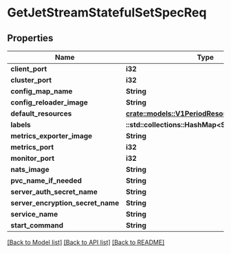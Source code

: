 # GetJetStreamStatefulSetSpecReq

## Properties

Name | Type | Description | Notes
------------ | ------------- | ------------- | -------------
**client_port** | **i32** |  | 
**cluster_port** | **i32** |  | 
**config_map_name** | **String** |  | 
**config_reloader_image** | **String** |  | 
**default_resources** | [**crate::models::V1PeriodResourceRequirements**](v1.ResourceRequirements.md) |  | 
**labels** | **::std::collections::HashMap<String, String>** |  | 
**metrics_exporter_image** | **String** |  | 
**metrics_port** | **i32** |  | 
**monitor_port** | **i32** |  | 
**nats_image** | **String** |  | 
**pvc_name_if_needed** | **String** |  | 
**server_auth_secret_name** | **String** |  | 
**server_encryption_secret_name** | **String** |  | 
**service_name** | **String** |  | 
**start_command** | **String** |  | 

[[Back to Model list]](../README.md#documentation-for-models) [[Back to API list]](../README.md#documentation-for-api-endpoints) [[Back to README]](../README.md)


